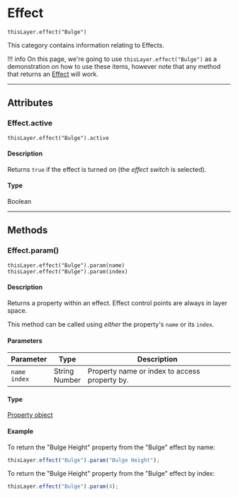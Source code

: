 # Effect

`thisLayer.effect("Bulge")`

This category contains information relating to Effects.

!!! info
    On this page, we're going to use `thisLayer.effect("Bulge")` as a demonstration on how to use these items, however note that any method that returns an [Effect](#) will work.

---

## Attributes

### Effect.active

`thisLayer.effect("Bulge").active`

#### Description

Returns `true` if the effect is turned on (the *effect switch* is selected).

#### Type

Boolean

---

## Methods

### Effect.param()

`thisLayer.effect("Bulge").param(name)`
</br>
`thisLayer.effect("Bulge").param(index)`

#### Description

Returns a property within an effect. Effect control points are always in layer space.

This method can be called using *either* the property's `name` or its `index`.

#### Parameters

|     Parameter      |       Type        |                  Description                  |
| ------------------ | ----------------- | --------------------------------------------- |
| `name`<br/>`index` | String<br/>Number | Property name or index to access property by. |

#### Type

[Property object](./property.md)

#### Example

To return the "Bulge Height" property from the "Bulge" effect by name:

```js
thisLayer.effect("Bulge").param("Bulge Height");
```

To return the "Bulge Height" property from the "Bulge" effect by index:

```js
thisLayer.effect("Bulge").param(4);
```
